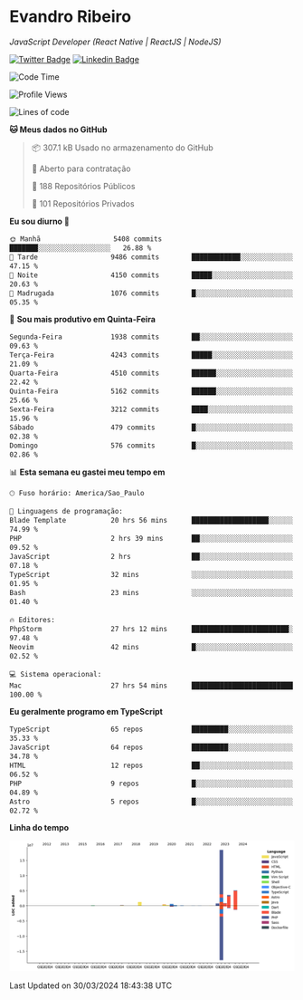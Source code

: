 # Evandro **Ribeiro**

*JavaScript Developer (React Native | ReactJS | NodeJS)*

[![Twitter Badge](https://img.shields.io/badge/-@ribeiroevandro-201B2D?style=flat-square&labelColor=201B2D&logo=twitter&logoColor=white&link=https://twitter.com/ribeiroevandro)](https://twitter.com/ribeiroevandro) 
[![Linkedin Badge](https://img.shields.io/badge/-Evandro%20Ribeiro-201B2D?style=flat-square&logo=Linkedin&logoColor=white&link=https://www.linkedin.com/in/ribeiroevandro)](https://www.linkedin.com/in/ribeiroevandro) 


<!--START_SECTION:waka-->
![Code Time](http://img.shields.io/badge/Code%20Time-3%2C775%20hrs%2029%20mins-blue)

![Profile Views](http://img.shields.io/badge/Visualizac%C3%B5es%20do%20perfil-0-blue)

![Lines of code](https://img.shields.io/badge/Desde%20o%20Hello%20World%20eu%20escrevi-31.9%20million%20linhas%20de%20c%C3%B3digo-blue)

**🐱 Meus dados no GitHub** 

> 📦 307.1 kB Usado no armazenamento do GitHub 
 > 
> 💼 Aberto para contratação
 > 
> 📜 188 Repositórios Públicos 
 > 
> 🔑 101 Repositórios Privados 
 > 
**Eu sou diurno 🐤** 

```text
🌞 Manhã                  5408 commits        ███████░░░░░░░░░░░░░░░░░░   26.88 % 
🌆 Tarde                  9486 commits        ████████████░░░░░░░░░░░░░   47.15 % 
🌃 Noite                  4150 commits        █████░░░░░░░░░░░░░░░░░░░░   20.63 % 
🌙 Madrugada              1076 commits        █░░░░░░░░░░░░░░░░░░░░░░░░   05.35 % 
```
📅 **Sou mais produtivo em Quinta-Feira** 

```text
Segunda-Feira            1938 commits        ██░░░░░░░░░░░░░░░░░░░░░░░   09.63 % 
Terça-Feira              4243 commits        █████░░░░░░░░░░░░░░░░░░░░   21.09 % 
Quarta-Feira             4510 commits        ██████░░░░░░░░░░░░░░░░░░░   22.42 % 
Quinta-Feira             5162 commits        ██████░░░░░░░░░░░░░░░░░░░   25.66 % 
Sexta-Feira              3212 commits        ████░░░░░░░░░░░░░░░░░░░░░   15.96 % 
Sábado                   479 commits         █░░░░░░░░░░░░░░░░░░░░░░░░   02.38 % 
Domingo                  576 commits         █░░░░░░░░░░░░░░░░░░░░░░░░   02.86 % 
```


📊 **Esta semana eu gastei meu tempo em** 

```text
🕑︎ Fuso horário: America/Sao_Paulo

💬 Linguagens de programação: 
Blade Template           20 hrs 56 mins      ███████████████████░░░░░░   74.99 % 
PHP                      2 hrs 39 mins       ██░░░░░░░░░░░░░░░░░░░░░░░   09.52 % 
JavaScript               2 hrs               ██░░░░░░░░░░░░░░░░░░░░░░░   07.18 % 
TypeScript               32 mins             ░░░░░░░░░░░░░░░░░░░░░░░░░   01.95 % 
Bash                     23 mins             ░░░░░░░░░░░░░░░░░░░░░░░░░   01.40 % 

🔥 Editores: 
PhpStorm                 27 hrs 12 mins      ████████████████████████░   97.48 % 
Neovim                   42 mins             █░░░░░░░░░░░░░░░░░░░░░░░░   02.52 % 

💻 Sistema operacional: 
Mac                      27 hrs 54 mins      █████████████████████████   100.00 % 
```

**Eu geralmente programo em TypeScript** 

```text
TypeScript               65 repos            █████████░░░░░░░░░░░░░░░░   35.33 % 
JavaScript               64 repos            █████████░░░░░░░░░░░░░░░░   34.78 % 
HTML                     12 repos            ██░░░░░░░░░░░░░░░░░░░░░░░   06.52 % 
PHP                      9 repos             █░░░░░░░░░░░░░░░░░░░░░░░░   04.89 % 
Astro                    5 repos             █░░░░░░░░░░░░░░░░░░░░░░░░   02.72 % 
```



**Linha do tempo**

![Lines of Code chart](https://raw.githubusercontent.com/ribeiroevandro/ribeiroevandro/main/assets/bar_graph.png)


 Last Updated on 30/03/2024 18:43:38 UTC
<!--END_SECTION:waka-->
